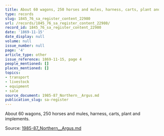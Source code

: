 ```yaml
---
title: About 60 wagons, 250 horses and mules, harness, carts, plant and implements.
type: records
slug: 1845_76_sa_register_content_22980
url: /records/1845_76_sa_register_content_22980/
record_id: 1845_76_sa_register_content_22980
date: '1869-11-15'
date_display: null
volume: null
issue_number: null
page: '4'
article_type: other
issue_reference: 1869-11-15, page 4
people_mentioned: []
places_mentioned: []
topics:
- transport
- livestock
- equipment
- sale
source_document: 1985-87_Northern__Argus.md
publication_slug: sa-register
---
```


About 60 wagons, 250 horses and mules, harness, carts, plant and implements.

Source: [1985-87_Northern__Argus.md](/downloads/markdown/1985-87_Northern__Argus.md)
